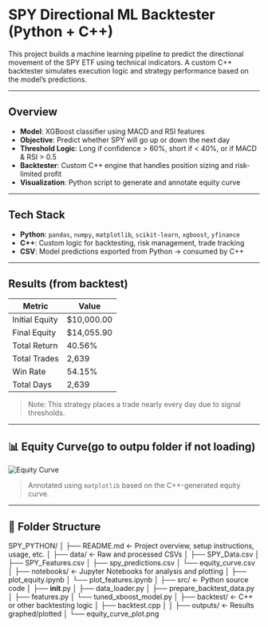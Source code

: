 # SPY Directional ML Backtester (Python + C++)

This project builds a machine learning pipeline to predict the directional movement of the SPY ETF using technical indicators. A custom C++ backtester simulates execution logic and strategy performance based on the model’s predictions.

---

## Overview

- **Model**: XGBoost classifier using MACD and RSI features  
- **Objective**: Predict whether SPY will go up or down the next day  
- **Threshold Logic**: Long if confidence > 60%, short if < 40%, or if MACD & RSI > 0.5  
- **Backtester**: Custom C++ engine that handles position sizing and risk-limited profit  
- **Visualization**: Python script to generate and annotate equity curve

---

## Tech Stack

- **Python**: `pandas`, `numpy`, `matplotlib`, `scikit-learn`, `xgboost`, `yfinance`  
- **C++**: Custom logic for backtesting, risk management, trade tracking  
- **CSV**: Model predictions exported from Python → consumed by C++

---

## Results (from backtest)

| Metric         | Value        |
|----------------|--------------|
| Initial Equity | $10,000.00   |
| Final Equity   | $14,055.90   |
| Total Return   | 40.56%       |
| Total Trades   | 2,639        |
| Win Rate       | 54.15%       |
| Total Days     | 2,639        |

> Note: This strategy places a trade nearly every day due to signal thresholds.

---

## 📊 Equity Curve(go to outpu folder if not loading)

![Equity Curve](equity_curve_plot.png)

> Annotated using `matplotlib` based on the C++-generated equity curve.

---

## 📂 Folder Structure

SPY_PYTHON/
│
├── README.md                ← Project overview, setup instructions, usage, etc.
│
├── data/                    ← Raw and processed CSVs
│   ├── SPY_Data.csv
│   ├── SPY_Features.csv
│   ├── spy_predictions.csv
│   └── equity_curve.csv
│
├── notebooks/               ← Jupyter Notebooks for analysis and plotting
│   ├── plot_equity.ipynb
│   └── plot_features.ipynb
│
├── src/                     ← Python source code
│   ├── __init__.py
│   ├── data_loader.py
│   ├── prepare_backtest_data.py
│   ├── features.py
│   └── tuned_xboost_model.py
│
├── backtest/                ← C++ or other backtesting logic
│   ├── backtest.cpp
│ 
│
├── outputs/                 ← Results graphed/plotted
│   └── equity_curve_plot.png


